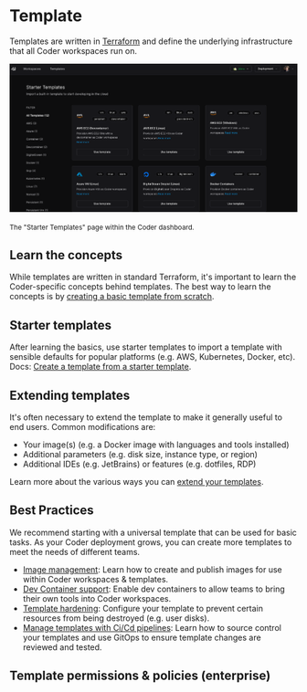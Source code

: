 # Template

Templates are written in [Terraform](https://developer.hashicorp.com/terraform/intro) and define the underlying infrastructure that all Coder workspaces run on.

![Starter templates](../../images/admin/templates/starter-templates.png)

<small>The "Starter Templates" page within the Coder dashboard.</small>

## Learn the concepts

While templates are written in standard Terraform, it's important to learn the Coder-specific concepts behind templates. The best way to learn the concepts is by
[creating a basic template from scratch](../../tutorials/template-from-scratch.md).

## Starter templates

After learning the basics, use starter templates to import a template with sensible defaults for popular platforms (e.g. AWS, Kubernetes, Docker, etc). Docs: [Create a template from a starter template](./creating-templates.md#from-a-starter-template).

## Extending templates

It's often necessary to extend the template to make it generally useful to end users. Common modifications are:

- Your image(s) (e.g. a Docker image with languages and tools installed)
- Additional parameters (e.g. disk size, instance type, or region)
- Additional IDEs (e.g. JetBrains) or features (e.g. dotfiles, RDP)

Learn more about the various ways you can [extend your templates](./extending-templates.md).

## Best Practices

We recommend starting with a universal template that can be used for basic tasks. As your Coder deployment grows, you can create more templates to meet the needs of different teams.

- [Image management](../../tutorials/image-management.md): Learn how to create and publish images for use within Coder workspaces & templates.
- [Dev Container support](#): Enable dev containers to allow teams to bring their own tools into Coder workspaces.
- [Template hardening](./): Configure your template to prevent certain resources from being destroyed (e.g. user disks).
- [Manage templates with Ci/Cd pipelines](#): Learn how to source control your templates and use GitOps to ensure template changes are reviewed and tested.

## Template permissions & policies (enterprise)
